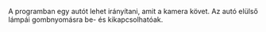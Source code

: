 A programban egy autót lehet irányítani, amit a kamera követ.
Az autó elülső lámpái gombnyomásra be- és kikapcsolhatóak.
